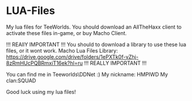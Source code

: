 # LUA-Files
My lua files for TeeWorlds. You should download an AllTheHaxx client to activate these files in-game, or buy Macho Client.

!!! REAllY IMPORTANT !!!
You should to download a library to use these lua files, or it wont work.
Macho Lua Files Library: https://drive.google.com/drive/folders/1ePXTk0f-vZhj-8zRmHUcPQBRmxiT16ek?hl=ru
!!! REALLY IMPORTANT !!!


You can find me in Teeworlds\DDNet :) My nickname: HMPIWD
                                      My clan:SQUAD



Good luck using my lua files!
